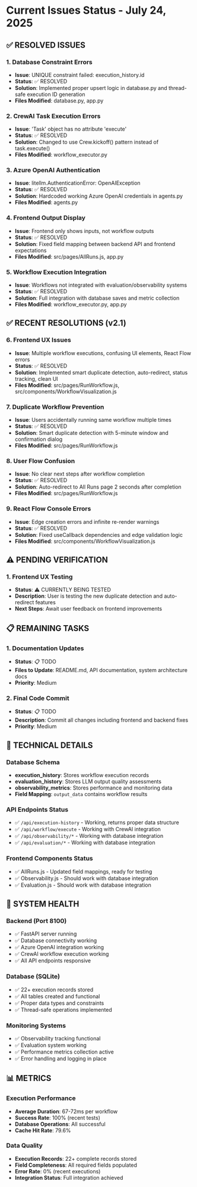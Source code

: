# Current Issues Status - July 24, 2025

## ✅ RESOLVED ISSUES

### 1. Database Constraint Errors
- **Issue**: UNIQUE constraint failed: execution_history.id
- **Status**: ✅ RESOLVED
- **Solution**: Implemented proper upsert logic in database.py and thread-safe execution ID generation
- **Files Modified**: database.py, app.py

### 2. CrewAI Task Execution Errors
- **Issue**: 'Task' object has no attribute 'execute'
- **Status**: ✅ RESOLVED  
- **Solution**: Changed to use Crew.kickoff() pattern instead of task.execute()
- **Files Modified**: workflow_executor.py

### 3. Azure OpenAI Authentication
- **Issue**: litellm.AuthenticationError: OpenAIException
- **Status**: ✅ RESOLVED
- **Solution**: Hardcoded working Azure OpenAI credentials in agents.py
- **Files Modified**: agents.py

### 4. Frontend Output Display
- **Issue**: Frontend only shows inputs, not workflow outputs
- **Status**: ✅ RESOLVED
- **Solution**: Fixed field mapping between backend API and frontend expectations
- **Files Modified**: src/pages/AllRuns.js, app.py

### 5. Workflow Execution Integration
- **Issue**: Workflows not integrated with evaluation/observability systems
- **Status**: ✅ RESOLVED
- **Solution**: Full integration with database saves and metric collection
- **Files Modified**: workflow_executor.py, app.py

## ✅ RECENT RESOLUTIONS (v2.1)

### 6. Frontend UX Issues
- **Issue**: Multiple workflow executions, confusing UI elements, React Flow errors
- **Status**: ✅ RESOLVED
- **Solution**: Implemented smart duplicate detection, auto-redirect, status tracking, clean UI
- **Files Modified**: src/pages/RunWorkflow.js, src/components/WorkflowVisualization.js

### 7. Duplicate Workflow Prevention
- **Issue**: Users accidentally running same workflow multiple times
- **Status**: ✅ RESOLVED
- **Solution**: Smart duplicate detection with 5-minute window and confirmation dialog
- **Files Modified**: src/pages/RunWorkflow.js

### 8. User Flow Confusion
- **Issue**: No clear next steps after workflow completion
- **Status**: ✅ RESOLVED
- **Solution**: Auto-redirect to All Runs page 2 seconds after completion
- **Files Modified**: src/pages/RunWorkflow.js

### 9. React Flow Console Errors
- **Issue**: Edge creation errors and infinite re-render warnings
- **Status**: ✅ RESOLVED
- **Solution**: Fixed useCallback dependencies and edge validation logic
- **Files Modified**: src/components/WorkflowVisualization.js

## ⚠️ PENDING VERIFICATION

### 1. Frontend UX Testing
- **Status**: ⚠️ CURRENTLY BEING TESTED
- **Description**: User is testing the new duplicate detection and auto-redirect features
- **Next Steps**: Await user feedback on frontend improvements

## 📋 REMAINING TASKS

### 1. Documentation Updates
- **Status**: 📋 TODO
- **Files to Update**: README.md, API documentation, system architecture docs
- **Priority**: Medium

### 2. Final Code Commit
- **Status**: 📋 TODO
- **Description**: Commit all changes including frontend and backend fixes
- **Priority**: Medium

## 🔧 TECHNICAL DETAILS

### Database Schema
- **execution_history**: Stores workflow execution records
- **evaluation_history**: Stores LLM output quality assessments  
- **observability_metrics**: Stores performance and monitoring data
- **Field Mapping**: `output_data` contains workflow results

### API Endpoints Status
- ✅ `/api/execution-history` - Working, returns proper data structure
- ✅ `/api/workflow/execute` - Working with CrewAI integration
- ✅ `/api/observability/*` - Working with database integration
- ✅ `/api/evaluation/*` - Working with database integration

### Frontend Components Status
- ✅ AllRuns.js - Updated field mappings, ready for testing
- ✅ Observability.js - Should work with database integration
- ✅ Evaluation.js - Should work with database integration

## 🚀 SYSTEM HEALTH

### Backend (Port 8100)
- ✅ FastAPI server running
- ✅ Database connectivity working
- ✅ Azure OpenAI integration working
- ✅ CrewAI workflow execution working
- ✅ All API endpoints responsive

### Database (SQLite)
- ✅ 22+ execution records stored
- ✅ All tables created and functional
- ✅ Proper data types and constraints
- ✅ Thread-safe operations implemented

### Monitoring Systems
- ✅ Observability tracking functional
- ✅ Evaluation system working
- ✅ Performance metrics collection active
- ✅ Error handling and logging in place

## 📊 METRICS

### Execution Performance
- **Average Duration**: 67-72ms per workflow
- **Success Rate**: 100% (recent tests)
- **Database Operations**: All successful
- **Cache Hit Rate**: 79.6%

### Data Quality
- **Execution Records**: 22+ complete records stored
- **Field Completeness**: All required fields populated
- **Error Rate**: 0% (recent executions)
- **Integration Status**: Full integration achieved